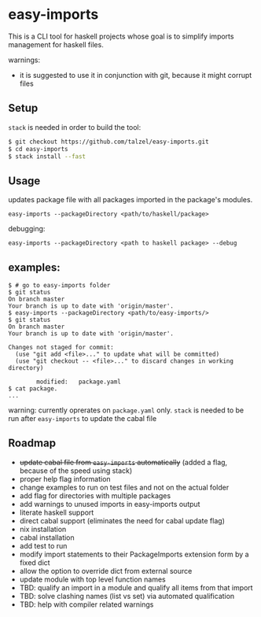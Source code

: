 # easy-imports
This is a CLI tool for haskell projects whose goal is to simplify imports
management for haskell files.

warnings:
- it is suggested to use it in conjunction with git, because it might corrupt files

## Setup

`stack` is needed in order to build the tool:

``` bash
$ git checkout https://github.com/talzel/easy-imports.git
$ cd easy-imports
$ stack install --fast 
```

## Usage

updates package file with all packages imported in the package's modules.

```
easy-imports --packageDirectory <path/to/haskell/package> 
```

debugging:
```
easy-imports --packageDirectory <path to haskell package> --debug 
```


## examples:

```
$ # go to easy-imports folder
$ git status 
On branch master
Your branch is up to date with 'origin/master'.
$ easy-imports --packageDirectory <path/to/easy-imports/>
$ git status
On branch master
Your branch is up to date with 'origin/master'.

Changes not staged for commit:
  (use "git add <file>..." to update what will be committed)
  (use "git checkout -- <file>..." to discard changes in working directory)

        modified:   package.yaml
$ cat package.
...
```

warning: currently oprerates on `package.yaml` only. `stack` is needed to be run after
`easy-imports` to update the cabal file


## Roadmap
- ~~update cabal file from `easy-imports` automatically~~ (added a flag, because of the speed using stack)
- proper help flag information
- change examples to run on test files and not on the actual folder
- add flag for directories with multiple packages
- add warnings to unused imports in easy-imports output
- literate haskell support
- direct cabal support (eliminates the need for cabal update flag)
- nix installation
- cabal installation
- add test to run
- modify import statements to their PackageImports extension form by a fixed dict
- allow the option to override dict from external source
- update module with top level function names
- TBD: qualify an import in a module and qualify all items from that import
- TBD: solve clashing names (list vs set) via automated qualification
- TBD: help with compiler related warnings
